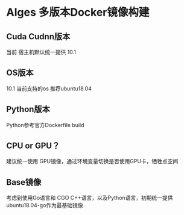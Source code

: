 # AIges 多版本Docker镜像构建


## Cuda Cudnn版本

当前 宿主机默认统一提供 10.1


## OS版本

10.1 当前支持的os 推荐ubuntu18.04


## Python版本

Python参考官方Dockerfile build


## CPU or GPU？

建议统一使用 GPU镜像，通过环境变量切换是否使用GPU卡，牺牲点空间

## Base镜像

考虑到使用Go语言和 CGO C++语言，以及Python语言，初期统一提供 ubuntu18.04-go作为最基础镜像







